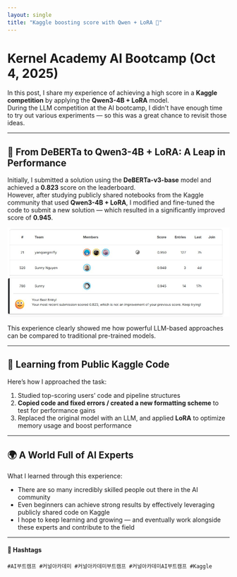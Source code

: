 ```yaml
---
layout: single 
title: "Kaggle boosting score with Qwen + LoRA 🧠"
---
```


# Kernel Academy AI Bootcamp (Oct 4, 2025)

In this post, I share my experience of achieving a high score in a **Kaggle competition** by applying the **Qwen3-4B + LoRA** model.  
During the LLM competition at the AI bootcamp, I didn't have enough time to try out various experiments — so this was a great chance to revisit those ideas.

---

## 🏁 From DeBERTa to Qwen3-4B + LoRA: A Leap in Performance

Initially, I submitted a solution using the **DeBERTa-v3-base** model and achieved a **0.823** score on the leaderboard.  
However, after studying publicly shared notebooks from the Kaggle community that used **Qwen3-4B + LoRA**, I modified and fine-tuned the code to submit a new solution — which resulted in a significantly improved score of **0.945**.

![Leaderboard](/assets/images/kaggle-day2.jpg)


This experience clearly showed me how powerful LLM-based approaches can be compared to traditional pre-trained models.

---

## 📂 Learning from Public Kaggle Code

Here’s how I approached the task:

1. Studied top-scoring users’ code and pipeline structures  
2. **Copied code and fixed errors / created a new formatting scheme** to test for performance gains  
3. Replaced the original model with an LLM, and applied **LoRA** to optimize memory usage and boost performance  

---

## 🌍 A World Full of AI Experts

What I learned through this experience:

- There are so many incredibly skilled people out there in the AI community  
- Even beginners can achieve strong results by effectively leveraging publicly shared code on Kaggle  
- I hope to keep learning and growing — and eventually work alongside these experts and contribute to the field

---

#### 🔖 Hashtags  
`#AI부트캠프 #커널아카데미 #커널아카데미부트캠프 #커널아카데미AI부트캠프 #Kaggle`
